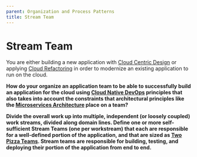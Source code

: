 ```yaml
---
parent: Organization and Process Patterns
title: Stream Team
---
```

# Stream Team

You are either building a new application with [Cloud Centric Design]() or applying [Cloud Refactoring]() in order to modernize an existing application to run on the cloud.  

**How do your organize an application team to be able to successfully build an application for the cloud using [Cloud Native DevOps]() principles that also takes into account the constraints that architectural principles like the [Microservices Architecture]() place on a team?**

**Divide the overall work up into multiple, independent (or loosely coupled) work streams, divided along domain lines.  Define one or more self-sufficient Stream Teams (one per workstream) that each are responsible for a well-defined portion of the application, and that are sized as [Two Pizza Teams](Two-Pizza-Team.md). Stream teams are responsible for building, testing, and deploying their portion of the application from end to end.** 

